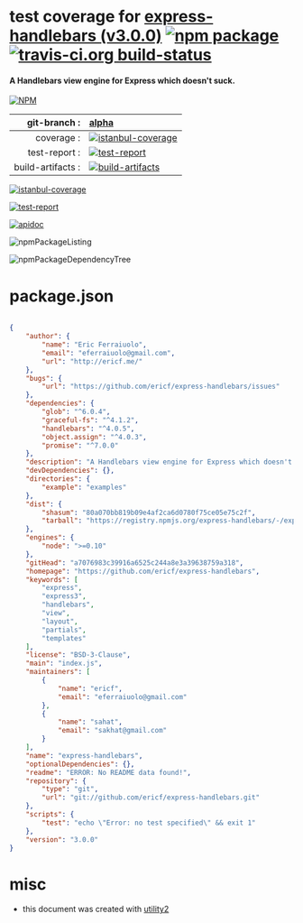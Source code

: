 # test coverage for  [express-handlebars (v3.0.0)](https://github.com/ericf/express-handlebars)  [![npm package](https://img.shields.io/npm/v/npmtest-express-handlebars.svg?style=flat-square)](https://www.npmjs.org/package/npmtest-express-handlebars) [![travis-ci.org build-status](https://api.travis-ci.org/npmtest/node-npmtest-express-handlebars.svg)](https://travis-ci.org/npmtest/node-npmtest-express-handlebars)
#### A Handlebars view engine for Express which doesn't suck.

[![NPM](https://nodei.co/npm/express-handlebars.png?downloads=true)](https://www.npmjs.com/package/express-handlebars)

| git-branch : | [alpha](https://github.com/npmtest/node-npmtest-express-handlebars/tree/alpha)|
|--:|:--|
| coverage : | [![istanbul-coverage](https://npmtest.github.io/node-npmtest-express-handlebars/build/coverage.badge.svg)](https://npmtest.github.io/node-npmtest-express-handlebars/build/coverage.html/index.html)|
| test-report : | [![test-report](https://npmtest.github.io/node-npmtest-express-handlebars/build/test-report.badge.svg)](https://npmtest.github.io/node-npmtest-express-handlebars/build/test-report.html)|
| build-artifacts : | [![build-artifacts](https://npmtest.github.io/node-npmtest-express-handlebars/glyphicons_144_folder_open.png)](https://github.com/npmtest/node-npmtest-express-handlebars/tree/gh-pages/build)|

[![istanbul-coverage](https://npmtest.github.io/node-npmtest-express-handlebars/build/screenCapture.buildCustomOrg.browser.coverage.html.png)](https://npmtest.github.io/node-npmtest-express-handlebars/build/coverage.html/index.html)

[![test-report](https://npmtest.github.io/node-npmtest-express-handlebars/build/screenCapture.buildCustomOrg.browser.%252Fhome%252Ftravis%252Fbuild%252Fnpmtest%252Fnode-npmtest-express-handlebars%252Ftmp%252Fbuild%252Ftest-report.html.png)](https://npmtest.github.io/node-npmtest-express-handlebars/build/test-report.html)

[![apidoc](https://npmdoc.github.io/node-npmdoc-express-handlebars/build/screenCapture.buildApidoc.browser.%252Fhome%252Ftravis%252Fbuild%252Fnpmdoc%252Fnode-npmdoc-express-handlebars%252Ftmp%252Fbuild%252Fapidoc.html.png)](https://npmdoc.github.io/node-npmdoc-express-handlebars/build/apidoc.html)

![npmPackageListing](https://npmtest.github.io/node-npmtest-express-handlebars/build/screenCapture.npmPackageListing.svg)

![npmPackageDependencyTree](https://npmtest.github.io/node-npmtest-express-handlebars/build/screenCapture.npmPackageDependencyTree.svg)



# package.json

```json

{
    "author": {
        "name": "Eric Ferraiuolo",
        "email": "eferraiuolo@gmail.com",
        "url": "http://ericf.me/"
    },
    "bugs": {
        "url": "https://github.com/ericf/express-handlebars/issues"
    },
    "dependencies": {
        "glob": "^6.0.4",
        "graceful-fs": "^4.1.2",
        "handlebars": "^4.0.5",
        "object.assign": "^4.0.3",
        "promise": "^7.0.0"
    },
    "description": "A Handlebars view engine for Express which doesn't suck.",
    "devDependencies": {},
    "directories": {
        "example": "examples"
    },
    "dist": {
        "shasum": "80a070bb819b09e4af2ca6d0780f75ce05e75c2f",
        "tarball": "https://registry.npmjs.org/express-handlebars/-/express-handlebars-3.0.0.tgz"
    },
    "engines": {
        "node": ">=0.10"
    },
    "gitHead": "a7076983c39916a6525c244a8e3a39638759a318",
    "homepage": "https://github.com/ericf/express-handlebars",
    "keywords": [
        "express",
        "express3",
        "handlebars",
        "view",
        "layout",
        "partials",
        "templates"
    ],
    "license": "BSD-3-Clause",
    "main": "index.js",
    "maintainers": [
        {
            "name": "ericf",
            "email": "eferraiuolo@gmail.com"
        },
        {
            "name": "sahat",
            "email": "sakhat@gmail.com"
        }
    ],
    "name": "express-handlebars",
    "optionalDependencies": {},
    "readme": "ERROR: No README data found!",
    "repository": {
        "type": "git",
        "url": "git://github.com/ericf/express-handlebars.git"
    },
    "scripts": {
        "test": "echo \"Error: no test specified\" && exit 1"
    },
    "version": "3.0.0"
}
```



# misc
- this document was created with [utility2](https://github.com/kaizhu256/node-utility2)

